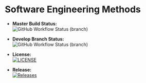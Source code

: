 # Software Engineering Methods

* **Master Build Status:**  
  ![GitHub Workflow Status (branch)](https://img.shields.io/github/actions/workflow/status/faridahyounique/devops/main.yml?branch=master)

* **Develop Branch Status:**  
  ![GitHub Workflow Status (branch)](https://img.shields.io/github/actions/workflow/status/faridahyounique/devops/main.yml?branch=develop)

* **License:**  
  [![LICENSE](https://img.shields.io/github/license/faridahyounique/devops.svg?style=flat-square)](https://github.com/faridahyounique/devops/blob/master/LICENSE)

* **Release:**  
  [![Releases](https://img.shields.io/github/release/faridahyounique/devops/all.svg?style=flat-square)](https://github.com/faridahyounique/devops/releases)
